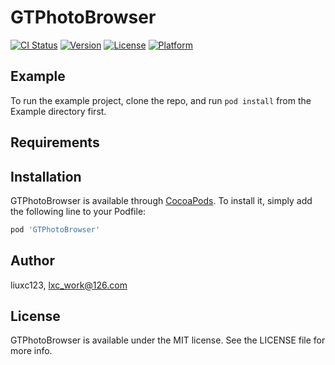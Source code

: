 # GTPhotoBrowser

[![CI Status](https://img.shields.io/travis/liuxc123/GTPhotoBrowser.svg?style=flat)](https://travis-ci.org/liuxc123/GTPhotoBrowser)
[![Version](https://img.shields.io/cocoapods/v/GTPhotoBrowser.svg?style=flat)](https://cocoapods.org/pods/GTPhotoBrowser)
[![License](https://img.shields.io/cocoapods/l/GTPhotoBrowser.svg?style=flat)](https://cocoapods.org/pods/GTPhotoBrowser)
[![Platform](https://img.shields.io/cocoapods/p/GTPhotoBrowser.svg?style=flat)](https://cocoapods.org/pods/GTPhotoBrowser)

## Example

To run the example project, clone the repo, and run `pod install` from the Example directory first.

## Requirements

## Installation

GTPhotoBrowser is available through [CocoaPods](https://cocoapods.org). To install
it, simply add the following line to your Podfile:

```ruby
pod 'GTPhotoBrowser'
```

## Author

liuxc123, lxc_work@126.com

## License

GTPhotoBrowser is available under the MIT license. See the LICENSE file for more info.
